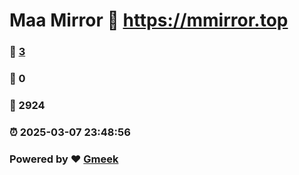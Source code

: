 # Maa Mirror :link: https://mmirror.top 
### :page_facing_up: [3](https://mmirror.top/tag.html) 
### :speech_balloon: 0 
### :hibiscus: 2924 
### :alarm_clock: 2025-03-07 23:48:56 
### Powered by :heart: [Gmeek](https://github.com/Meekdai/Gmeek)
